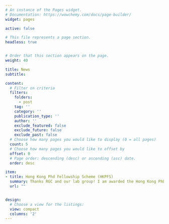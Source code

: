 ```yaml
---
# An instance of the Pages widget.
# Documentation: https://wowchemy.com/docs/page-builder/
widget: pages

active: false

# This file represents a page section.
headless: true


# Order that this section appears on the page.
weight: 40

title: News
subtitle:

content:
  # Filter on criteria
  filters:
    folders:
      - post
    tag: ''
    category: ''
    publication_type: ''
    author: ''
    exclude_featured: false
    exclude_future: false
    exclude_past: false
  # Choose how many pages you would like to display (0 = all pages)
  count: 5
  # Choose how many pages you would like to offset by
  offset: 0
  # Page order: descending (desc) or ascending (asc) date.
  order: desc

item:
- title: Hong Kong Phd Fellowship Scheme (HKPFS)
  summary: Thanks RGC and our lab group! I am awarded the Hong Kong PhD Fellowship Scholarship (HKPFS) since 2022.
  url: ""


design:
  # Choose a view for the listings:
  view: compact
  columns: '2'
---
```

